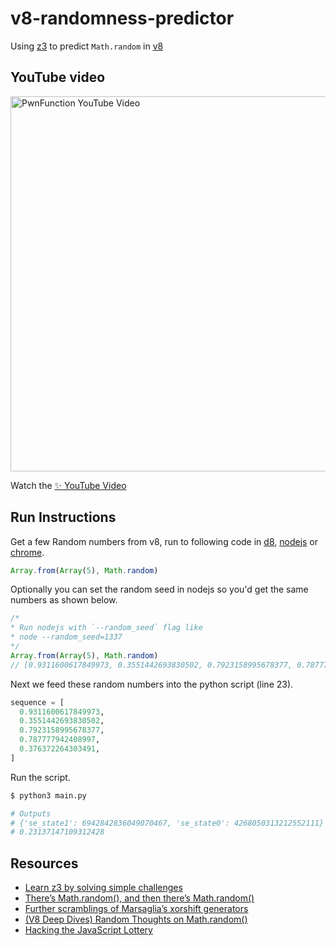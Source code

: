 # v8-randomness-predictor

Using [z3](https://github.com/Z3Prover/z3) to predict `Math.random` in [v8](https://v8.dev)

## YouTube video

<p>
  <a href='https://www.youtube.com/watch?v=-h_rj2-HP2E'>
    <img src="https://user-images.githubusercontent.com/19750782/178938498-371e69b9-1182-427a-86c3-dca3e769e7ef.png" alt="PwnFunction YouTube Video" width="600">
  </a>
</p>

Watch the [✨ YouTube Video](https://www.youtube.com/watch?v=-h_rj2-HP2E)

## Run Instructions

Get a few Random numbers from v8, run to following code in [d8](https://v8.dev/docs/d8), [nodejs](https://nodejs.org/) or [chrome](https://www.google.com/chrome/).

```js
Array.from(Array(5), Math.random)
```

Optionally you can set the random seed in nodejs so you'd get the same numbers as shown below.
```js
/*
* Run nodejs with `--random_seed` flag like
* node --random_seed=1337
*/
Array.from(Array(5), Math.random)
// [0.9311600617849973, 0.3551442693830502, 0.7923158995678377, 0.787777942408997, 0.376372264303491]
```

Next we feed these random numbers into the python script (line 23).

```py
sequence = [
  0.9311600617849973,
  0.3551442693830502,
  0.7923158995678377,
  0.787777942408997,
  0.376372264303491,
]
```

Run the script.

```sh
$ python3 main.py

# Outputs
# {'se_state1': 6942842836049070467, 'se_state0': 4268050313212552111}
# 0.23137147109312428
```

## Resources
- [Learn z3 by solving simple challenges](https://github.com/PwnFunction/learn-z3)
- [There’s Math.random(), and then there’s Math.random()](https://v8.dev/blog/math-random)
- [Further scramblings of Marsaglia’s xorshift generators](https://vigna.di.unimi.it/ftp/papers/xorshiftplus.pdf)
- [(V8 Deep Dives) Random Thoughts on Math.random()](https://apechkurov.medium.com/v8-deep-dives-random-thoughts-on-math-random-fb155075e9e5)
- [Hacking the JavaScript Lottery](https://blog.securityevaluators.com/hacking-the-javascript-lottery-80cc437e3b7f)
